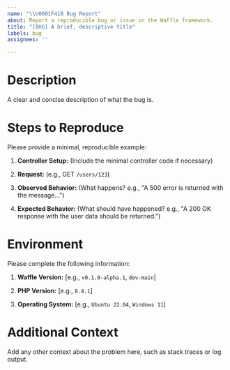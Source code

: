 ```yaml
---
name: "\\U0001F41B Bug Report"
about: Report a reproducible bug or issue in the Waffle framework.
title: "[BUG] A brief, descriptive title"
labels: bug
assignees: ''

---
```


# Description

A clear and concise description of what the bug is.

# Steps to Reproduce

Please provide a minimal, reproducible example:

1. **Controller Setup:** (Include the minimal controller code if necessary)

2. **Request:** (e.g., GET `/users/123`)

3. **Observed Behavior:** (What happens? e.g., "A 500 error is returned with the message...")

4. **Expected Behavior:** (What should have happened? e.g., "A 200 OK response with the user data should be returned.")

# Environment

Please complete the following information:

1. **Waffle Version:** [e.g., `v0.1.0-alpha.1`, `dev-main`]

2. **PHP Version:** [e.g., `8.4.1`]

3. **Operating System:** [e.g., `Ubuntu 22.04`, `Windows 11`]

# Additional Context

Add any other context about the problem here, such as stack traces or log output.

